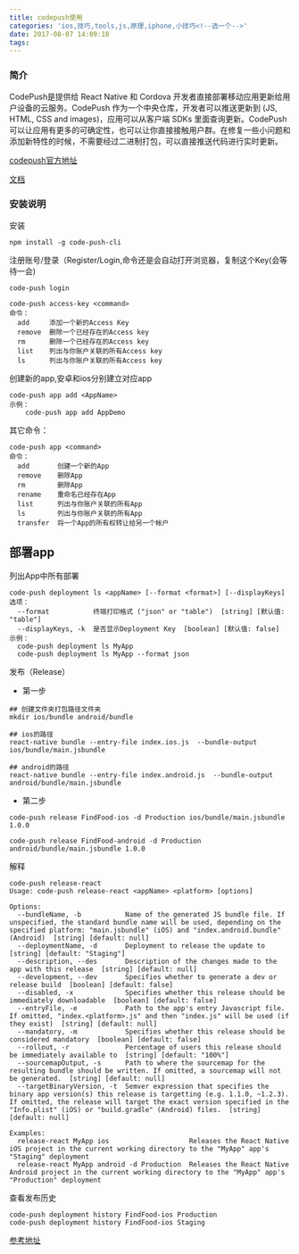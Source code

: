 ```yaml
---
title: codepush使用
categories: 'ios,技巧,tools,js,原理,iphone,小技巧<!--选一个-->'
date: 2017-08-07 14:09:18
tags:
---
```


<!--{% qnimg alfred.png title:配置 alt:preferrence 'class:class1 class2' extend:?imageView2/2/w/1400 %}-->

### 简介

CodePush是提供给 React Native 和 Cordova 开发者直接部署移动应用更新给用户设备的云服务。CodePush 作为一个中央仓库，开发者可以推送更新到 (JS, HTML, CSS and images)，应用可以从客户端 SDKs 里面查询更新。CodePush 可以让应用有更多的可确定性，也可以让你直接接触用户群。在修复一些小问题和添加新特性的时候，不需要经过二进制打包，可以直接推送代码进行实时更新。

[codepush官方地址](https://github.com/Microsoft/code-push)

[文档](https://microsoft.github.io/code-push/docs/react-native.html#link-9)

### 安装说明

安装

```
npm install -g code-push-cli
```

注册账号/登录（Register/Login,命令还是会自动打开浏览器，复制这个Key(会等待一会)

```
code-push login
```

```
code-push access-key <command>
命令：
  add     添加一个新的Access Key
  remove  删除一个已经存在的Access key
  rm      删除一个已经存在的Access key
  list    列出与你账户关联的所有Access key
  ls      列出与你账户关联的所有Access key
```

创建新的app,安卓和ios分别建立对应app

```
code-push app add <AppName>
示例：
    code-push app add AppDemo
```

其它命令：

```
code-push app <command>
命令：
  add       创建一个新的App
  remove    删除App
  rm        删除App
  rename    重命名已经存在App
  list      列出与你账户关联的所有App
  ls        列出与你账户关联的所有App
  transfer  将一个App的所有权转让给另一个帐户

```

## 部署app

列出App中所有部署

```
code-push deployment ls <appName> [--format <format>] [--displayKeys]
选项：
  --format           终端打印格式 ("json" or "table")  [string] [默认值: "table"]
  --displayKeys, -k  是否显示Deployment Key  [boolean] [默认值: false]
示例：
  code-push deployment ls MyApp 
  code-push deployment ls MyApp --format json
```

发布（Release）

- 第一步

```
## 创建文件夹打包路径文件夹 
mkdir ios/bundle android/bundle

## ios的路径
react-native bundle --entry-file index.ios.js  --bundle-output ios/bundle/main.jsbundle

## android的路径
react-native bundle --entry-file index.android.js  --bundle-output android/bundle/main.jsbundle

```

- 第二步

```
code-push release FindFood-ios -d Production ios/bundle/main.jsbundle 1.0.0

code-push release FindFood-android -d Production android/bundle/main.jsbundle 1.0.0

```
解释

```
code-push release-react
Usage: code-push release-react <appName> <platform> [options]

Options:
  --bundleName, -b           Name of the generated JS bundle file. If unspecified, the standard bundle name will be used, depending on the specified platform: "main.jsbundle" (iOS) and "index.android.bundle" (Android)  [string] [default: null]
  --deploymentName, -d       Deployment to release the update to  [string] [default: "Staging"]
  --description, --des       Description of the changes made to the app with this release  [string] [default: null]
  --development, --dev       Specifies whether to generate a dev or release build  [boolean] [default: false]
  --disabled, -x             Specifies whether this release should be immediately downloadable  [boolean] [default: false]
  --entryFile, -e            Path to the app's entry Javascript file. If omitted, "index.<platform>.js" and then "index.js" will be used (if they exist)  [string] [default: null]
  --mandatory, -m            Specifies whether this release should be considered mandatory  [boolean] [default: false]
  --rollout, -r              Percentage of users this release should be immediately available to  [string] [default: "100%"]
  --sourcemapOutput, -s      Path to where the sourcemap for the resulting bundle should be written. If omitted, a sourcemap will not be generated.  [string] [default: null]
  --targetBinaryVersion, -t  Semver expression that specifies the binary app version(s) this release is targetting (e.g. 1.1.0, ~1.2.3). If omitted, the release will target the exact version specified in the "Info.plist" (iOS) or "build.gradle" (Android) files.  [string] [default: null]

Examples:
  release-react MyApp ios                    Releases the React Native iOS project in the current working directory to the "MyApp" app's "Staging" deployment
  release-react MyApp android -d Production  Releases the React Native Android project in the current working directory to the "MyApp" app's "Production" deployment
```

查看发布历史

```
code-push deployment history FindFood-ios Production
code-push deployment history FindFood-ios Staging
```

[参考地址](http://www.cnblogs.com/rayshen/p/5502538.html)
